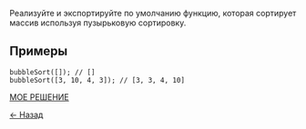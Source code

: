 Реализуйте и экспортируйте по умолчанию функцию, которая сортирует массив используя пузырьковую сортировку.

## Примеры

```
bubbleSort([]); // []
bubbleSort([3, 10, 4, 3]); // [3, 3, 4, 10]
```

[МОЕ РЕШЕНИЕ](https://github.com/from0toweb/hexlet_tasks/blob/arrayTask_buble-sort/script.js)

[&#x2190; Назад](https://github.com/from0toweb/hexlet_tasks/tree/master)
